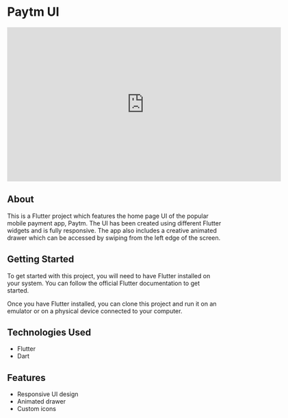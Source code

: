 <h1>Paytm UI</h1>

<p align="center">
  <iframe src="https://player.vimeo.com/video/799810823?h=4d700d79db" width="640" height="360" frameborder="0" allow="autoplay; fullscreen" allowfullscreen></iframe>
</p>


<h2>About</h2>
This is a Flutter project which features the home page UI of the popular mobile payment app, Paytm. The UI has been created using different Flutter widgets and is fully responsive. The app also includes a creative animated drawer which can be accessed by swiping from the left edge of the screen.

<h2>Getting Started</h2>
To get started with this project, you will need to have Flutter installed on your system. You can follow the official Flutter documentation to get started.

Once you have Flutter installed, you can clone this project and run it on an emulator or on a physical device connected to your computer.

<h2>Technologies Used</h2>
<ul>
  <li>Flutter</li>
  <li>Dart</li>
</ul>
<h2>Features</h2>
<ul>
  <li>Responsive UI design</li>
  <li>Animated drawer</li>
  <li>Custom icons</li>
</ul>
